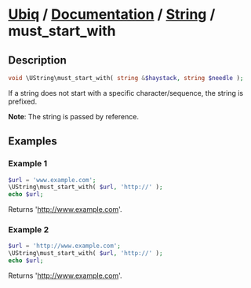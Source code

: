 [Ubiq](https://github.com/Pixel418/Ubiq#readme) / [Documentation](../index.md#readme) / [String](../index.md#string) / must_start_with
======


Description
-------- 

```php
void \UString\must_start_with( string &$haystack, string $needle );
```

If a string does not start with a specific character/sequence, the string is prefixed.

**Note**: The string is passed by reference.



Examples
--------

### Example 1

```php
$url = 'www.example.com';
\UString\must_start_with( $url, 'http://' );
echo $url;
```
Returns 'http://www.example.com'.

### Example 2

```php
$url = 'http://www.example.com';
\UString\must_start_with( $url, 'http://' );
echo $url;
```
Returns 'http://www.example.com'.
